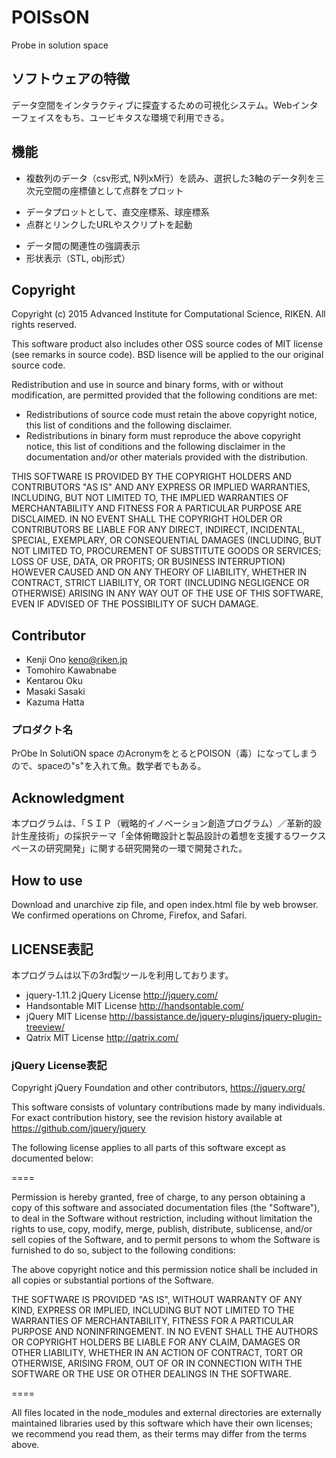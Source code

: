 # POISsON
Probe in solution space

## ソフトウェアの特徴
データ空間をインタラクティブに探査するための可視化システム。Webインターフェイスをもち、ユービキタスな環境で利用できる。

## 機能
* 複数列のデータ（csv形式, N列xM行）を読み、選択した3軸のデータ列を三次元空間の座標値として点群をプロット
+ データプロットとして、直交座標系、球座標系
+ 点群とリンクしたURLやスクリプトを起動
- データ間の関連性の強調表示
- 形状表示（STL, obj形式）

## Copyright
Copyright (c) 2015 Advanced Institute for Computational Science, RIKEN.
All rights reserved.

This software product also includes other OSS source codes of MIT license (see remarks in source code).
BSD lisence will be applied to the our original source code.

Redistribution and use in source and binary forms, with or without modification, are permitted provided that the following conditions are met:

- Redistributions of source code must retain the above copyright notice, this list of conditions and the following disclaimer.
- Redistributions in binary form must reproduce the above copyright notice, this list of conditions and the following disclaimer in the documentation and/or other materials provided with the distribution.

THIS SOFTWARE IS PROVIDED BY THE COPYRIGHT HOLDERS AND CONTRIBUTORS "AS IS" AND ANY EXPRESS OR IMPLIED WARRANTIES, INCLUDING, BUT NOT LIMITED TO, THE IMPLIED WARRANTIES OF MERCHANTABILITY AND FITNESS FOR A PARTICULAR PURPOSE ARE DISCLAIMED. IN NO EVENT SHALL THE COPYRIGHT HOLDER OR CONTRIBUTORS BE LIABLE FOR ANY DIRECT, INDIRECT, INCIDENTAL, SPECIAL, EXEMPLARY, OR CONSEQUENTIAL DAMAGES (INCLUDING, BUT NOT LIMITED TO, PROCUREMENT OF SUBSTITUTE GOODS OR SERVICES; LOSS OF USE, DATA, OR PROFITS; OR BUSINESS INTERRUPTION) HOWEVER CAUSED AND ON ANY THEORY OF LIABILITY, WHETHER IN CONTRACT, STRICT LIABILITY, OR TORT (INCLUDING NEGLIGENCE OR OTHERWISE) ARISING IN ANY WAY OUT OF THE USE OF THIS SOFTWARE, EVEN IF ADVISED OF THE POSSIBILITY OF SUCH DAMAGE.


## Contributor
* Kenji    Ono        keno@riken.jp
* Tomohiro Kawabnabe
* Kentarou Oku
* Masaki Sasaki
* Kazuma Hatta


### プロダクト名
PrObe In SolutiON space のAcronymをとるとPOISON（毒）になってしまうので、spaceの"s"を入れて魚。数学者でもある。


## Acknowledgment
本プログラムは、「ＳＩＰ（戦略的イノベーション創造プログラム）／革新的設計生産技術」の採択テーマ「全体俯瞰設計と製品設計の着想を支援するワークスペースの研究開発」に関する研究開発の一環で開発された。


## How to use
Download and unarchive zip file, and open index.html file by web browser.  We confirmed operations on Chrome, Firefox, and Safari.

## LICENSE表記
本プログラムは以下の3rd製ツールを利用しております。

* jquery-1.11.2        jQuery License http://jquery.com/
* Handsontable         MIT License http://handsontable.com/
* jQuery               MIT License http://bassistance.de/jquery-plugins/jquery-plugin-treeview/
* Qatrix               MIT License http://qatrix.com/

### jQuery License表記
Copyright jQuery Foundation and other contributors, https://jquery.org/

This software consists of voluntary contributions made by many
individuals. For exact contribution history, see the revision history
available at https://github.com/jquery/jquery

The following license applies to all parts of this software except as
documented below:

====

Permission is hereby granted, free of charge, to any person obtaining
a copy of this software and associated documentation files (the
"Software"), to deal in the Software without restriction, including
without limitation the rights to use, copy, modify, merge, publish,
distribute, sublicense, and/or sell copies of the Software, and to
permit persons to whom the Software is furnished to do so, subject to
the following conditions:

The above copyright notice and this permission notice shall be
included in all copies or substantial portions of the Software.

THE SOFTWARE IS PROVIDED "AS IS", WITHOUT WARRANTY OF ANY KIND,
EXPRESS OR IMPLIED, INCLUDING BUT NOT LIMITED TO THE WARRANTIES OF
MERCHANTABILITY, FITNESS FOR A PARTICULAR PURPOSE AND
NONINFRINGEMENT. IN NO EVENT SHALL THE AUTHORS OR COPYRIGHT HOLDERS BE
LIABLE FOR ANY CLAIM, DAMAGES OR OTHER LIABILITY, WHETHER IN AN ACTION
OF CONTRACT, TORT OR OTHERWISE, ARISING FROM, OUT OF OR IN CONNECTION
WITH THE SOFTWARE OR THE USE OR OTHER DEALINGS IN THE SOFTWARE.

====

All files located in the node_modules and external directories are
externally maintained libraries used by this software which have their
own licenses; we recommend you read them, as their terms may differ from
the terms above.
